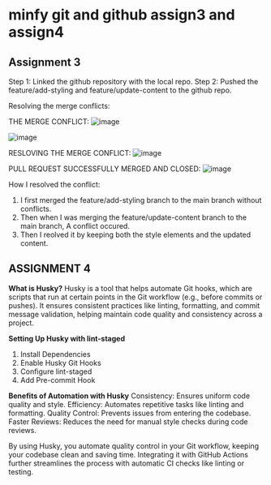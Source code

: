# minfy git and github assign3 and assign4

## Assignment 3

Step 1: Linked the github repository with the local repo.
Step 2: Pushed the feature/add-styling and feature/update-content to the github repo.

Resolving the merge conflicts:

THE MERGE CONFLICT:
![image](https://github.com/user-attachments/assets/9de64517-5f1b-46be-ba69-3d6177de8854)

![image](https://github.com/user-attachments/assets/10f8f1f7-bde1-4b80-9155-e9b98bdbeb58)

RESLOVING THE MERGE CONFLICT:
![image](https://github.com/user-attachments/assets/17fc7096-253f-4ffb-bb4a-2a4cd8b9a428)

PULL REQUEST SUCCESSFULLY MERGED AND CLOSED:
![image](https://github.com/user-attachments/assets/66a555a0-229b-43af-869c-39b191ec9b65)




How I resolved the conflict:

1. I first merged the feature/add-styling branch to the main branch without conflicts.
2. Then when I was merging the feature/update-content branch to the main branch, A conflict occured.
3. Then I reolved it by keeping both the style elements and the updated content.









## ASSIGNMENT 4


**What is Husky?**
Husky is a tool that helps automate Git hooks, which are scripts that run at certain points in the Git workflow (e.g., before commits or pushes). It ensures consistent practices like linting, formatting, and commit message validation, helping maintain code quality and consistency across a project.

**Setting Up Husky with lint-staged**

1. Install Dependencies
2. Enable Husky Git Hooks
3. Configure lint-staged
4. Add Pre-commit Hook



**Benefits of Automation with Husky**
Consistency: Ensures uniform code quality and style.
Efficiency: Automates repetitive tasks like linting and formatting.
Quality Control: Prevents issues from entering the codebase.
Faster Reviews: Reduces the need for manual style checks during code reviews.

By using Husky, you automate quality control in your Git workflow, keeping your codebase clean and saving time. Integrating it with GitHub Actions further streamlines the process with automatic CI checks like linting or testing.
